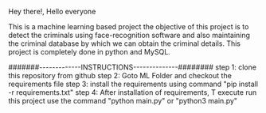 Hey there!, Hello everyone

This is a machine learning based project the objective of this project is to detect the 
criminals using face-recognition software and also maintaining the criminal database by 
which we can obtain the criminal details. This project is completely done in python and 
MySQL.

#######-------------INSTRUCTIONS--------------########
step 1: clone this repository from github
step 2: Goto ML Folder and checkout the requirements file
step 3: install the requirements using command "pip install -r requirements.txt"
step 4: After installation of requirements, T execute run this project use the command
          "python main.py" or "python3 main.py"